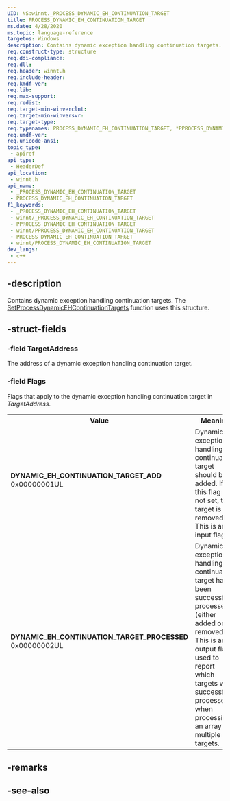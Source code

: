 ```yaml
---
UID: NS:winnt._PROCESS_DYNAMIC_EH_CONTINUATION_TARGET
title: PROCESS_DYNAMIC_EH_CONTINUATION_TARGET
ms.date: 4/28/2020
ms.topic: language-reference
targetos: Windows
description: Contains dynamic exception handling continuation targets.
req.construct-type: structure
req.ddi-compliance: 
req.dll: 
req.header: winnt.h
req.include-header: 
req.kmdf-ver: 
req.lib: 
req.max-support: 
req.redist: 
req.target-min-winverclnt: 
req.target-min-winversvr: 
req.target-type: 
req.typenames: PROCESS_DYNAMIC_EH_CONTINUATION_TARGET, *PPROCESS_DYNAMIC_EH_CONTINUATION_TARGET
req.umdf-ver: 
req.unicode-ansi: 
topic_type:
 - apiref
api_type:
 - HeaderDef
api_location:
 - winnt.h
api_name:
 - _PROCESS_DYNAMIC_EH_CONTINUATION_TARGET
 - PROCESS_DYNAMIC_EH_CONTINUATION_TARGET
f1_keywords:
 - _PROCESS_DYNAMIC_EH_CONTINUATION_TARGET
 - winnt/_PROCESS_DYNAMIC_EH_CONTINUATION_TARGET
 - PPROCESS_DYNAMIC_EH_CONTINUATION_TARGET
 - winnt/PPROCESS_DYNAMIC_EH_CONTINUATION_TARGET
 - PROCESS_DYNAMIC_EH_CONTINUATION_TARGET
 - winnt/PROCESS_DYNAMIC_EH_CONTINUATION_TARGET
dev_langs:
 - c++
---
```


## -description

Contains dynamic exception handling continuation targets. The <a href="/windows/desktop/api/processthreadsapi/nf-processthreadsapi-setprocessdynamicehcontinuationtargets">SetProcessDynamicEHContinuationTargets</a> function uses this structure.

## -struct-fields

### -field TargetAddress

The address of a dynamic exception handling continuation target.

### -field Flags

Flags that apply to the dynamic exception handling continuation target in <i>TargetAddress</i>.

<table>
<tr>
<th>Value</th>
<th>Meaning</th>
</tr>
<tr>
<td width="40%"><a id="DYNAMIC_EH_CONTINUATION_TARGET_ADD"></a><a id="dynamic_eh_continuation_target_add"></a><dl>
<dt><b>DYNAMIC_EH_CONTINUATION_TARGET_ADD</b></dt>
<dt>0x00000001UL</dt>
</dl>
</td>
<td width="60%">
Dynamic exception handling continuation target should be added. If this flag is not set, the target is removed. This is an input flag.

</td>
</tr>
<tr>
<td width="40%"><a id="DYNAMIC_EH_CONTINUATION_TARGET_PROCESSED"></a><a id="dynamic_eh_continuation_target_processed"></a><dl>
<dt><b>DYNAMIC_EH_CONTINUATION_TARGET_PROCESSED</b></dt>
<dt>0x00000002UL</dt>
</dl>
</td>
<td width="60%">
Dynamic exception handling continuation target has been successfully processed (either added or removed).
This is an output flag used to report which targets were successfully processed when processing an array of multiple targets.

</td>
</tr>
</table>

## -remarks

## -see-also

